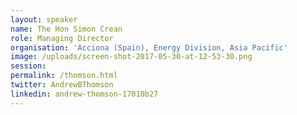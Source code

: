 ```yaml
---
layout: speaker
name: The Hon Simon Crean
role: Managing Director
organisation: 'Acciona (Spain), Energy Division, Asia Pacific'
image: /uploads/screen-shot-2017-05-30-at-12-53-30.png
session:
permalink: /thomson.html
twitter: AndrewBThomson
linkedin: andrew-thomson-17010b27
---
```

